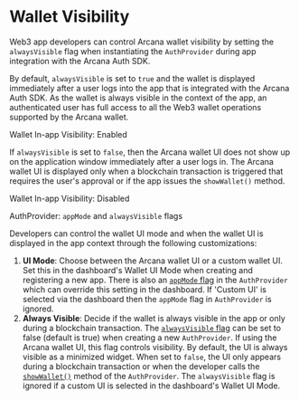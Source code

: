 # Wallet Visibility

Web3 app developers can control Arcana wallet visibility by setting the `alwaysVisible` flag when instantiating the `AuthProvider` during app integration with the Arcana Auth SDK.

By default, `alwaysVisible` is set to `true` and the wallet is displayed immediately after a user logs into the app that is integrated with the Arcana Auth SDK. As the wallet is always visible in the context of the app, an authenticated user has full access to all the Web3 wallet operations supported by the Arcana wallet.

Wallet In-app Visibility: Enabled

If `alwaysVisible` is set to `false`, then the Arcana wallet UI does not show up on the application window immediately after a user logs in. The Arcana wallet UI is displayed only when a blockchain transaction is triggered that requires the user's approval or if the app issues the `showWallet()` method.

Wallet In-app Visibility: Disabled

AuthProvider: `appMode` and `alwaysVisible` flags

Developers can control the wallet UI mode and when the wallet UI is displayed in the app context through the following customizations:

1. **UI Mode**: Choose between the Arcana wallet UI or a custom wallet UI. Set this in the dashboard's Wallet UI Mode when creating and registering a new app. There is also an [`appMode` flag](https://authsdk-ref-guide.netlify.app/interfaces/constructorparams) in the `AuthProvider` which can override this setting in the dashboard. If 'Custom UI' is selected via the dashboard then the `appMode` flag in `AuthProvider` is ignored.
1. **Always Visible**: Decide if the wallet is always visible in the app or only during a blockchain transaction. The [`alwaysVisible` flag](https://authsdk-ref-guide.netlify.app/interfaces/constructorparams) can be set to false (default is true) when creating a new `AuthProvider`. If using the Arcana wallet UI, this flag controls visibility. By default, the UI is always visible as a minimized widget. When set to `false`, the UI only appears during a blockchain transaction or when the developer calls the [`showWallet()`](https://authsdk-ref-guide.netlify.app/classes/authprovider#showWallet) method of the `AuthProvider`. The `alwaysVisible` flag is ignored if a custom UI is selected in the dashboard's Wallet UI Mode.
